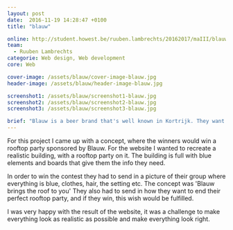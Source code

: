```yaml
---
layout: post
date:  2016-11-19 14:28:47 +0100
title: "blauw"

online: http://student.howest.be/ruuben.lambrechts/20162017/maIII/blauw
team:
  - Ruuben Lambrechts
categorie: Web design, Web development
core: Web

cover-image: /assets/blauw/cover-image-blauw.jpg
header-image: /assets/blauw/header-image-blauw.jpg

screenshot1: /assets/blauw/screenshot1-blauw.jpg
screenshot2: /assets/blauw/screenshot2-blauw.jpg
screenshot3: /assets/blauw/screenshot3-blauw.jpg

brief: "Blauw is a beer brand that's well known in Kortrijk. They want to give away an evening full of 'blauw' to the most die hard fan group. We had to create a website supporting this campaign. The website had to give all the info about the contest, what they could win, and how they could win it. "
---
```

For this project I came up with a concept, where the winners would win a rooftop party sponsored by Blauw. For the website I wanted to recreate a realistic building, with a rooftop party on it. The building is full with blue elements and boards that give them the info they need.

In order to win the contest they had to send in a picture of their group where everything is blue, clothes, hair, the setting etc. The concept was 'Blauw brings the roof to you' They also had to send in how they want to end their perfect rooftop party, and if they win, this wish would be fulfilled.

I was very happy with the result of the website, it was a challenge to make everything look as realistic as possible and make everything look right.
